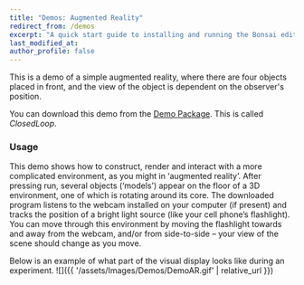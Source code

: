 ```yaml
---
title: "Demos: Augmented Reality"
redirect_from: /demos
excerpt: "A quick start guide to installing and running the Bonsai editor."
last_modified_at: 
author_profile: false
---
```

This is a demo of a simple augmented reality, where there are four objects placed in front, and the view of the object is dependent on the observer's position.

You can download this demo from the [Demo Package](https://github.com/amansaleem/BonVision/tree/master/BonVision%20Examples). This is called _ClosedLoop_. 

### Usage
This demo shows how to construct, render and interact with a more complicated environment, as you might in ‘augmented reality’. After pressing run, several objects (‘models’) appear on the floor of a 3D environment, one of which is rotating around its core. The downloaded program listens to the webcam installed on your computer (if present) and tracks the position of a bright light source (like your cell phone’s flashlight). You can move through this environment by moving the flashlight towards and away from the webcam, and/or from side-to-side – your view of the scene should change as you move.

Below is an example of what part of the visual display looks like during an experiment. 
![]({{ '/assets/Images/Demos/DemoAR.gif' | relative_url }})